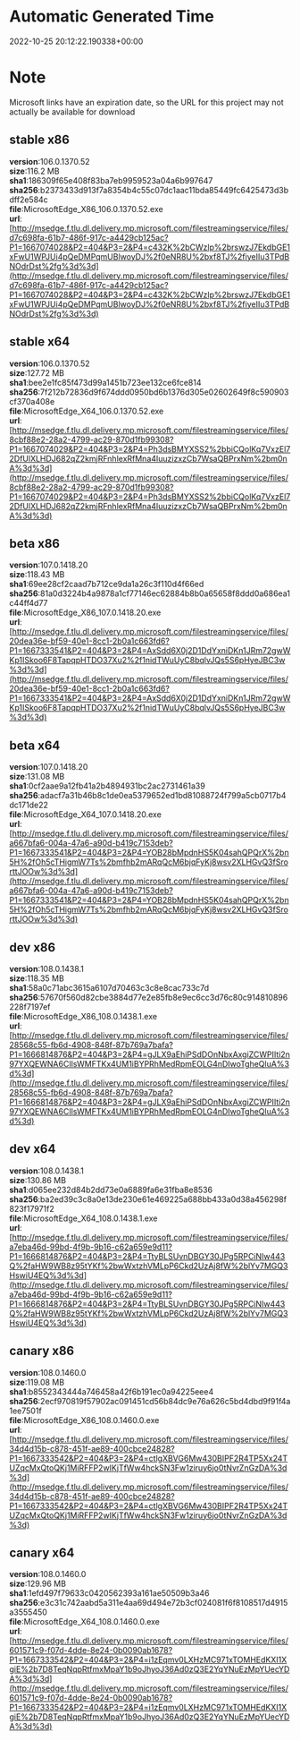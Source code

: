 # Automatic Generated Time
2022-10-25 20:12:22.190338+00:00

# Note
Microsoft links have an expiration date, so the URL for this project may not actually be available for download

## stable x86
**version**:106.0.1370.52  
**size**:116.2 MB  
**sha1**:186309f65e408f83ba7eb9959523a04a6b997647  
**sha256**:b2373433d913f7a8354b4c55c07dc1aac11bda85449fc6425473d3bdff2e584c  
**file**:MicrosoftEdge_X86_106.0.1370.52.exe  
**url**:[http://msedge.f.tlu.dl.delivery.mp.microsoft.com/filestreamingservice/files/d7c698fa-61b7-486f-917c-a4429cb125ac?P1=1667074028&P2=404&P3=2&P4=c432K%2bCWzlp%2brswzJ7EkdbGE1xFwU1WPJUi4pQeDMPqmUBlwoyDJ%2f0eNR8U%2bxf8TJ%2fiyeIIu3TPdBNOdrDst%2fg%3d%3d](http://msedge.f.tlu.dl.delivery.mp.microsoft.com/filestreamingservice/files/d7c698fa-61b7-486f-917c-a4429cb125ac?P1=1667074028&P2=404&P3=2&P4=c432K%2bCWzlp%2brswzJ7EkdbGE1xFwU1WPJUi4pQeDMPqmUBlwoyDJ%2f0eNR8U%2bxf8TJ%2fiyeIIu3TPdBNOdrDst%2fg%3d%3d)  

## stable x64
**version**:106.0.1370.52  
**size**:127.72 MB  
**sha1**:bee2e1fc85f473d99a1451b723ee132ce6fce814  
**sha256**:7f212b72836d9f674ddd0950bd6b1376d305e02602649f8c590903cf370a408e  
**file**:MicrosoftEdge_X64_106.0.1370.52.exe  
**url**:[http://msedge.f.tlu.dl.delivery.mp.microsoft.com/filestreamingservice/files/8cbf88e2-28a2-4799-ac29-870d1fb99308?P1=1667074029&P2=404&P3=2&P4=Ph3dsBMYXSS2%2bbiCQolKq7VxzEl72DfUlXLHDJ682qZ2kmjRFnhlexRfMna4IuuzizxzCb7WsaQBPrxNm%2bm0nA%3d%3d](http://msedge.f.tlu.dl.delivery.mp.microsoft.com/filestreamingservice/files/8cbf88e2-28a2-4799-ac29-870d1fb99308?P1=1667074029&P2=404&P3=2&P4=Ph3dsBMYXSS2%2bbiCQolKq7VxzEl72DfUlXLHDJ682qZ2kmjRFnhlexRfMna4IuuzizxzCb7WsaQBPrxNm%2bm0nA%3d%3d)  

## beta x86
**version**:107.0.1418.20  
**size**:118.43 MB  
**sha1**:69ee28cf2caad7b712ce9da1a26c3f110d4f66ed  
**sha256**:81a0d3224b4a9878a1cf77146ec62884b8b0a65658f8ddd0a686ea1c44ff4d77  
**file**:MicrosoftEdge_X86_107.0.1418.20.exe  
**url**:[http://msedge.f.tlu.dl.delivery.mp.microsoft.com/filestreamingservice/files/20dea36e-bf59-40e1-8cc1-2b0a1c663fd6?P1=1667333541&P2=404&P3=2&P4=AxSdd6X0j2D1DdYxniDKn1JRm72gwWKp1ISkoo6F8TapqpHTDO37Xu2%2f1nidTWuUyC8bqlvJQs5S6pHyeJBC3w%3d%3d](http://msedge.f.tlu.dl.delivery.mp.microsoft.com/filestreamingservice/files/20dea36e-bf59-40e1-8cc1-2b0a1c663fd6?P1=1667333541&P2=404&P3=2&P4=AxSdd6X0j2D1DdYxniDKn1JRm72gwWKp1ISkoo6F8TapqpHTDO37Xu2%2f1nidTWuUyC8bqlvJQs5S6pHyeJBC3w%3d%3d)  

## beta x64
**version**:107.0.1418.20  
**size**:131.08 MB  
**sha1**:0cf2aae9a12fb41a2b4894931bc2ac2731461a39  
**sha256**:adacf7a31b46b8c1de0ea5379652ed1bd81088724f799a5cb0717b4dc171de22  
**file**:MicrosoftEdge_X64_107.0.1418.20.exe  
**url**:[http://msedge.f.tlu.dl.delivery.mp.microsoft.com/filestreamingservice/files/a667bfa6-004a-47a6-a90d-b419c7153deb?P1=1667333541&P2=404&P3=2&P4=YOB28bMpdnHS5K04sahQPQrX%2bn5H%2fOh5cTHigmW7Ts%2bmfhb2mARqQcM6bjqFyKj8wsv2XLHGvQ3fSrorttJOOw%3d%3d](http://msedge.f.tlu.dl.delivery.mp.microsoft.com/filestreamingservice/files/a667bfa6-004a-47a6-a90d-b419c7153deb?P1=1667333541&P2=404&P3=2&P4=YOB28bMpdnHS5K04sahQPQrX%2bn5H%2fOh5cTHigmW7Ts%2bmfhb2mARqQcM6bjqFyKj8wsv2XLHGvQ3fSrorttJOOw%3d%3d)  

## dev x86
**version**:108.0.1438.1  
**size**:118.35 MB  
**sha1**:58a0c71abc3615a6107d70463c3c8e8cac733c7d  
**sha256**:57670f560d82cbe3884d77e2e85fb8e9ec6cc3d76c80c914810896228f7197ef  
**file**:MicrosoftEdge_X86_108.0.1438.1.exe  
**url**:[http://msedge.f.tlu.dl.delivery.mp.microsoft.com/filestreamingservice/files/28568c55-fb6d-4908-848f-87b769a7bafa?P1=1666814876&P2=404&P3=2&P4=gJLX9aEhiPSdDOnNbxAxgiZCWPIIti2n97YXQEWNA6CIlsWMFTKx4UM1iBYPRhMedRpmEOLG4nDIwoTgheQluA%3d%3d](http://msedge.f.tlu.dl.delivery.mp.microsoft.com/filestreamingservice/files/28568c55-fb6d-4908-848f-87b769a7bafa?P1=1666814876&P2=404&P3=2&P4=gJLX9aEhiPSdDOnNbxAxgiZCWPIIti2n97YXQEWNA6CIlsWMFTKx4UM1iBYPRhMedRpmEOLG4nDIwoTgheQluA%3d%3d)  

## dev x64
**version**:108.0.1438.1  
**size**:130.86 MB  
**sha1**:d065ee232d84b2dd73e0a6889fa6e31fba8e8536  
**sha256**:ba2ed39c3c8a0e13de230e61e469225a688bb433a0d38a456298f823f17971f2  
**file**:MicrosoftEdge_X64_108.0.1438.1.exe  
**url**:[http://msedge.f.tlu.dl.delivery.mp.microsoft.com/filestreamingservice/files/a7eba46d-99bd-4f9b-9b16-c62a659e9d11?P1=1666814876&P2=404&P3=2&P4=TtyBLSUvnDBGY30JPg5RPCiNIw443Q%2faHW9WB8z95tYKf%2bwWxtzhVMLpP6Ckd2UzAj8fW%2blYv7MGQ3HswiU4EQ%3d%3d](http://msedge.f.tlu.dl.delivery.mp.microsoft.com/filestreamingservice/files/a7eba46d-99bd-4f9b-9b16-c62a659e9d11?P1=1666814876&P2=404&P3=2&P4=TtyBLSUvnDBGY30JPg5RPCiNIw443Q%2faHW9WB8z95tYKf%2bwWxtzhVMLpP6Ckd2UzAj8fW%2blYv7MGQ3HswiU4EQ%3d%3d)  

## canary x86
**version**:108.0.1460.0  
**size**:119.08 MB  
**sha1**:b8552343444a746458a42f6b191ec0a94225eee4  
**sha256**:2ecf970819f57902ac091451cd56b84dc9e76a626c5bd4dbd9f91f4a1ee7501f  
**file**:MicrosoftEdge_X86_108.0.1460.0.exe  
**url**:[http://msedge.f.tlu.dl.delivery.mp.microsoft.com/filestreamingservice/files/34d4d15b-c878-451f-ae89-400cbce24828?P1=1667333542&P2=404&P3=2&P4=ctlgXBVG6Mw430BIPF2R4TP5Xx24TUZqcMxQtoQKj1MiRFFP2wIKjTfWw4hckSN3Fw1ziruy6jo0tNvrZnGzDA%3d%3d](http://msedge.f.tlu.dl.delivery.mp.microsoft.com/filestreamingservice/files/34d4d15b-c878-451f-ae89-400cbce24828?P1=1667333542&P2=404&P3=2&P4=ctlgXBVG6Mw430BIPF2R4TP5Xx24TUZqcMxQtoQKj1MiRFFP2wIKjTfWw4hckSN3Fw1ziruy6jo0tNvrZnGzDA%3d%3d)  

## canary x64
**version**:108.0.1460.0  
**size**:129.96 MB  
**sha1**:1efd497f79633c0420562393a161ae50509b3a46  
**sha256**:e3c31c742aabd5a311e4aa69d494e72b3cf024081f6f8108517d4915a3555450  
**file**:MicrosoftEdge_X64_108.0.1460.0.exe  
**url**:[http://msedge.f.tlu.dl.delivery.mp.microsoft.com/filestreamingservice/files/601571c9-f07d-4dde-8e24-0b0090ab1678?P1=1667333542&P2=404&P3=2&P4=i1zEqmv0LXHzMC971xTOMHEdKXI1XgiE%2b7D8TeqNqpRtfmxMpaY1b9oJhyoJ36Ad0zQ3E2YqYNuEzMpYUecYDA%3d%3d](http://msedge.f.tlu.dl.delivery.mp.microsoft.com/filestreamingservice/files/601571c9-f07d-4dde-8e24-0b0090ab1678?P1=1667333542&P2=404&P3=2&P4=i1zEqmv0LXHzMC971xTOMHEdKXI1XgiE%2b7D8TeqNqpRtfmxMpaY1b9oJhyoJ36Ad0zQ3E2YqYNuEzMpYUecYDA%3d%3d)  

